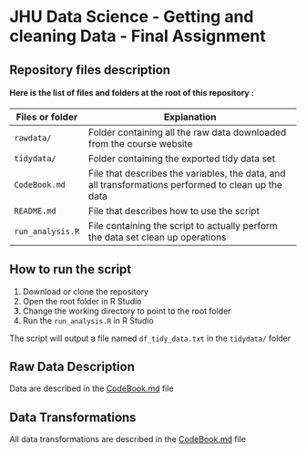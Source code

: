 # JHU Data Science - Getting and cleaning Data - Final Assignment

## Repository files description  

#### Here is the list of files and folders at the root of this repository :

|Files or folder   |Explanation                                      |
|------------------|-------------------------------------------------|
|`rawdata/`        |Folder containing all the raw data downloaded from the course website  |
|`tidydata/`       |Folder containing the exported tidy data set     |
|`CodeBook.md`     |File that describes the variables, the data, and all transformations performed to clean up the data |
|`README.md`       |File that describes how to use the script        |
|`run_analysis.R`  |File containing the script to actually perform the data set clean up operations |


## How to run the script 

1. Download or clone the repository 
2. Open the root folder in R Studio 
3. Change the working directory to point to the root folder 
4. Run the `run_analysis.R` in R Studio 

The script will output a file named `df_tidy_data.txt` in the `tidydata/` folder


## Raw Data Description 
Data are described in the [CodeBook.md](CodeBook.md$raw-data-description) file 


## Data Transformations 
All data transformations are described in the [CodeBook.md](CodeBook.md#data-transformations) file 


